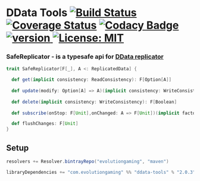 # DData Tools [![Build Status](https://travis-ci.org/evolution-gaming/ddata-tools.svg)](https://travis-ci.org/evolution-gaming/ddata-tools) [![Coverage Status](https://coveralls.io/repos/evolution-gaming/ddata-tools/badge.svg)](https://coveralls.io/r/evolution-gaming/ddata-tools) [![Codacy Badge](https://api.codacy.com/project/badge/Grade/91f43a46edcf44e7829e4ef10aae3ba1)](https://www.codacy.com/app/evolution-gaming/ddata-tools?utm_source=github.com&amp;utm_medium=referral&amp;utm_content=evolution-gaming/ddata-tools&amp;utm_campaign=Badge_Grade) [ ![version](https://api.bintray.com/packages/evolutiongaming/maven/ddata-tools/images/download.svg) ](https://bintray.com/evolutiongaming/maven/ddata-tools/_latestVersion) [![License: MIT](https://img.shields.io/badge/License-MIT-yellowgreen.svg)](https://opensource.org/licenses/MIT)

### SafeReplicator - is a typesafe api for [DData replicator](https://doc.akka.io/docs/akka/2.5.9/distributed-data.html)

```scala
trait SafeReplicator[F[_], A <: ReplicatedData] {

  def get(implicit consistency: ReadConsistency): F[Option[A]]
  
  def update(modify: Option[A] => A)(implicit consistency: WriteConsistency): F[Unit]
  
  def delete(implicit consistency: WriteConsistency): F[Boolean]
  
  def subscribe(onStop: F[Unit],onChanged: A => F[Unit])(implicit factory: ActorRefFactory, executor: ExecutionContext): Resource[F, Unit]

  def flushChanges: F[Unit]
}
```

## Setup

```scala
resolvers += Resolver.bintrayRepo("evolutiongaming", "maven")

libraryDependencies += "com.evolutiongaming" %% "ddata-tools" % "2.0.3"
```
